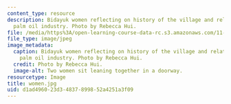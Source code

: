 ```yaml
---
content_type: resource
description: Bidayuk women reflecting on history of the village and relationship with
  palm oil industry. Photo by Rebecca Hui.
file: /media/https%3A/open-learning-course-data-rc.s3.amazonaws.com/11-384-malaysia-sustainable-cities-practicum-spring-2018/d1ad496023d34837899852a4251a3f09_women.jpg
file_type: image/jpeg
image_metadata:
  caption: Bidayuk women reflecting on history of the village and relationship with
    palm oil industry. Photo by Rebecca Hui.
  credit: Photo by Rebecca Hui.
  image-alt: Two women sit leaning together in a doorway.
resourcetype: Image
title: women.jpg
uid: d1ad4960-23d3-4837-8998-52a4251a3f09
---
```

